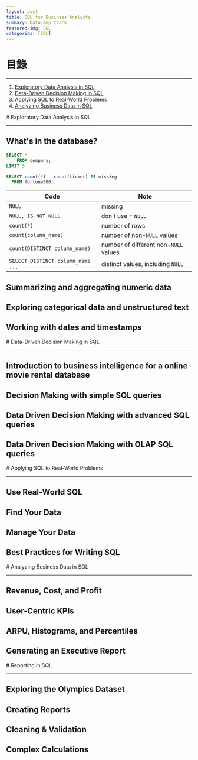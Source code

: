 ```yaml
---
layout: post
title: SQL for Business Analysts
summary: Datacamp track
featured-img: SQL
categories: [SQL]
---
```


# 目錄

***

1. [Exploratory Data Analysis in SQL](#1)
2. [Data-Driven Decision Making in SQL](#2)
3. [Applying SQL to Real-World Problems](#3)
4. [Analyzing Business Data in SQL](#4)

<a name="1"/>
# Exploratory Data Analysis in SQL

***
## What's in the database?

```SQL
SELECT *
    FROM company;
LIMIT 5
```
```SQL
SELECT count(*) - count(ticker) AS missing
  FROM fortune500;
```

|Code                             |     Note                             |   
|---------------------------------|--------------------------------------|
|`NULL`                           | missing                              |
|`NULL, IS NOT NULL`              | don't use = `NULL`                   | 
|`count(*)`                       | number of rows                       |
|`count(column_name)`             | number of non-`NULL` values          |
|`count(DISTINCT column_name)`    | number of different non-`NULL` values|   
|`SELECT DISTINCT column_name ...`| distinct values, including `NULL`    | 

## Summarizing and aggregating numeric data
## Exploring categorical data and unstructured text
## Working with dates and timestamps

<a name="2"/>
# Data-Driven Decision Making in SQL

***

## Introduction to business intelligence for a online movie rental database
## Decision Making with simple SQL queries
## Data Driven Decision Making with advanced SQL queries
## Data Driven Decision Making with OLAP SQL queries

<a name="3"/>
# Applying SQL to Real-World Problems

***

## Use Real-World SQL
## Find Your Data
## Manage Your Data
## Best Practices for Writing SQL

<a name="4"/>
# Analyzing Business Data in SQL

***

## Revenue, Cost, and Profit
## User-Centric KPIs
## ARPU, Histograms, and Percentiles
## Generating an Executive Report

<a name="5"/>
# Reporting in SQL

***

## Exploring the Olympics Dataset
## Creating Reports
## Cleaning & Validation
## Complex Calculations